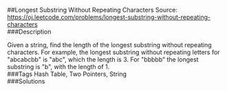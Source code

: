 ##Longest Substring Without Repeating Characters
Source: https://oj.leetcode.com/problems/longest-substring-without-repeating-characters  
###Description

                
Given a string, find the length of the longest substring without repeating characters. For example, the longest substring without repeating letters for "abcabcbb" is "abc", which the length is 3. For "bbbbb" the longest substring is "b", with the length of 1.  
###Tags
Hash Table, Two Pointers, String  
###Solutions